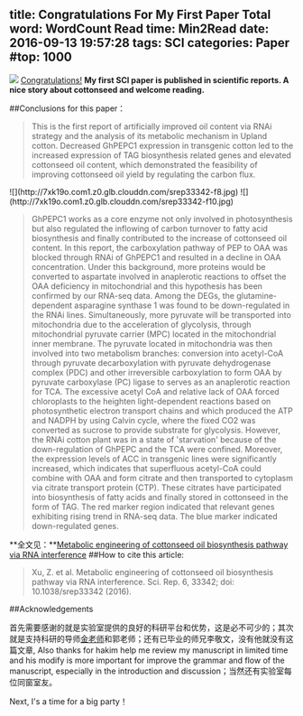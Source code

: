 title: Congratulations For My First Paper
Total word: WordCount
Read time: Min2Read
date: 2016-09-13 19:57:28
tags: SCI
categories: Paper
#top: 1000
---
![](http://7xk19o.com1.z0.glb.clouddn.com/purdue.png)
<a href="#" class="myButton">Congratulations!</a> **My first SCI paper is published in scientific reports. A nice story about cottonseed and welcome reading.**
<!--more-->
##Conclusions for this paper：
<blockquote><p>This is the first report of artificially improved oil content via RNAi strategy and the analysis of its metabolic mechanism in Upland cotton. Decreased GhPEPC1 expression in transgenic cotton led to the increased expression of TAG biosynthesis related genes and elevated cottonseed oil content, which demonstrated the feasibility of improving cottonseed oil yield by regulating the carbon flux.</p></blockquote>
![](http://7xk19o.com1.z0.glb.clouddn.com/srep33342-f8.jpg)
![](http://7xk19o.com1.z0.glb.clouddn.com/srep33342-f10.jpg)
<blockquote><p>GhPEPC1 works as a core enzyme not only involved in photosynthesis but also regulated the inflowing of carbon turnover to fatty acid biosynthesis and finally contributed to the increase of cottonseed oil content. In this report, the carboxylation pathway of PEP to OAA was blocked through RNAi of GhPEPC1 and resulted in a decline in OAA concentration. Under this background, more proteins would be converted to aspartate involved in anaplerotic reactions to offset the OAA deficiency in mitochondrial and this hypothesis has been confirmed by our RNA-seq data. Among the DEGs, the glutamine-dependent asparagine synthase 1 was found to be down-regulated in the RNAi lines. Simultaneously, more pyruvate will be transported into mitochondria due to the acceleration of glycolysis, through mitochondrial pyruvate carrier (MPC) located in the mitochondrial inner membrane. The pyruvate located in mitochondria was then involved into two metabolism branches: conversion into acetyl-CoA through pyruvate decarboxylation with pyruvate dehydrogenase complex (PDC) and other irreversible carboxylation to form OAA by pyruvate carboxylase (PC) ligase to serves as an anaplerotic reaction for TCA. The excessive acetyl CoA and relative lack of OAA forced chloroplasts to the heighten light-dependent reactions based on photosynthetic electron transport chains and which produced the ATP and NADPH by using Calvin cycle, where the fixed CO2 was converted as sucrose to provide substrate for glycolysis. However, the RNAi cotton plant was in a state of 'starvation' because of the down-regulation of GhPEPC and the TCA were confined. Moreover, the expression levels of ACC in transgenic lines were significantly increased, which indicates that superfluous acetyl-CoA could combine with OAA and form citrate and then transported to cytoplasm via citrate transport protein (CTP). These citrates have participated into biosynthesis of fatty acids and finally stored in cottonseed in the form of TAG. The red marker region indicated that relevant genes exhibiting rising trend in RNA-seq data. The blue marker indicated down-regulated genes.
</p></blockquote>
<i class="fa fa-newspaper-o" aria-hidden="true"></i>**全文见：**<a href="http://www.nature.com/articles/srep33342" target="_blank">Metabolic engineering of cottonseed oil biosynthesis pathway via RNA interference</a>
##How to cite this article: 
<blockquote><p>Xu, Z. et al. Metabolic engineering of cottonseed oil biosynthesis pathway via RNA interference. Sci. Rep. 6, 33342; doi: 10.1038/srep33342 (2016).</p></blockquote>
##Acknowledgements
<p>首先需要感谢的就是实验室提供的良好的科研平台和优势，这是必不可少的；其次就是支持科研的导师<a href="http://wapbaike.baidu.com/item/金双侠?fr=aladdin&ref=wise&ssid=0&from=1015069a&uid=0&pu=usm%401%2Csz%401320_2001%2Cta%40iphone_1_7.1_3_537&bd_page_type=1&baiduid=40702F6EA0D3C7F4C4836FCECC2D99AD&tj=Xv_1_0_10_title">金老师</a>和郭老师；还有已毕业的师兄李敬文，没有他就没有这篇文章, Also thanks for hakim help me review my manuscript in limited time and his modify is more important for improve the grammar and flow of the manuscript, especially in the introduction and discussion；当然还有实验室每位同窗室友。</p><p>Next, I's a time for a big party！</p>